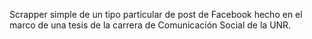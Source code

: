 Scrapper simple de un tipo particular de post de Facebook hecho en el marco de una tesis de la carrera de Comunicación Social de la UNR.
